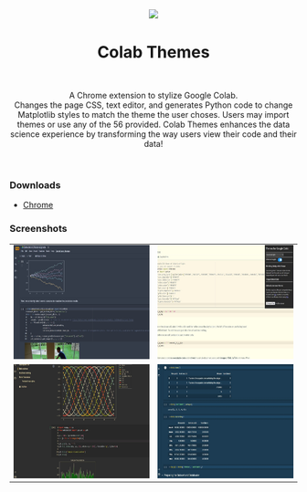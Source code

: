 <div align="center">
  <img src="https://raw.githubusercontent.com/DannyCol/colab_themes/main/icons/favicon128.png">
  <br>
  <h1>Colab Themes</h1>
  <br>
  <p>A Chrome extension to stylize Google Colab.
  <br> Changes the page CSS, text editor, and generates Python code to change Matplotlib styles to match the theme the user choses. Users may import themes or use any of the 56 provided. Colab Themes enhances the data science experience by transforming the way users view their code and their data!</p>
  <br>
</div>

<h3> Downloads </h3>
<div>
  <ul>
  <li><a href="https://chrome.google.com/webstore/detail/hledcfghfgmmjpnfkklcifpcdogjlgig/">Chrome</a></li>
</ul>
</div>

<h3> Screenshots </h3>
<div>
<table>
  <tr>
    <td><img src="images/nord.jpg" width="320" height="200"></td>
    <td><img src="images/solarized-light.jpg" width="320" height="200"></td>
  </tr>
  <tr>
    <td><img src="images/gruvbox.jpg" width="320" height="200"></td>
    <td><img src="images/cobalt.jpg" width="320" height="200"></td>
  </tr>
</table>

</div>
